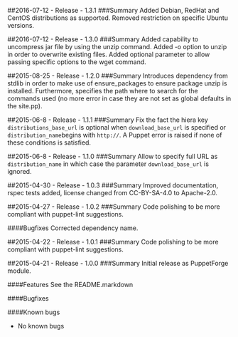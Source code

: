 ##2016-07-12 - Release - 1.3.1
###Summary
Added Debian, RedHat and CentOS distributions as supported.
Removed restriction on specific Ubuntu versions.

##2016-07-12 - Release - 1.3.0
###Summary
Added capability to uncompress jar file by using the unzip command.
Added -o option to unzip in order to overwrite existing files.
Added optional parameter to allow passing specific options to the wget command.

##2015-08-25 - Release - 1.2.0
###Summary
Introduces dependency from stdlib in order to make use of ensure_packages to ensure package unzip is installed.
Furthermore, specifies the path where to search for the commands used (no more error in case they are not set as global defaults in the site.pp).

##2015-06-8 - Release - 1.1.1
###Summary
Fix the fact the hiera key `distributions_base_url` is optional when `download_base_url` is specified or `distribution_name`begins with `http://`.
A Puppet error is raised if none of these conditions is satisfied.

##2015-06-8 - Release - 1.1.0
###Summary
Allow to specify full URL as `distribution_name` in which case the parameter `download_base_url` is ignored.

##2015-04-30 - Release - 1.0.3
###Summary
Improved documentation, rspec tests added, license changed from CC-BY-SA-4.0 to Apache-2.0.

##2015-04-27 - Release - 1.0.2
###Summary
Code polishing to be more compliant with puppet-lint suggestions.

####Bugfixes
Corrected dependency name.

##2015-04-22 - Release - 1.0.1
###Summary
Code polishing to be more compliant with puppet-lint suggestions.

##2015-04-21 - Release - 1.0.0
###Summary
Initial release as PuppetForge module.

####Features
See the README.markdown

####Bugfixes

####Known bugs
* No known bugs
